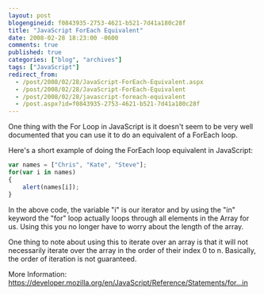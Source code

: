 ```yaml
---
layout: post
blogengineid: f0843935-2753-4621-b521-7d41a180c28f
title: "JavaScript ForEach Equivalent"
date: 2008-02-28 18:23:00 -0600
comments: true
published: true
categories: ["blog", "archives"]
tags: ["JavaScript"]
redirect_from: 
  - /post/2008/02/28/JavaScript-ForEach-Equivalent.aspx
  - /post/2008/02/28/JavaScript-ForEach-Equivalent
  - /post/2008/02/28/javascript-foreach-equivalent
  - /post.aspx?id=f0843935-2753-4621-b521-7d41a180c28f
---
```

<!-- more -->

One thing with the For Loop in JavaScript is it doesn't seem to be very well documented that you can use it to do an equivalent of a ForEach loop.

Here's a short example of doing the ForEach loop equivalent in JavaScript:

```js
var names = ["Chris", "Kate", "Steve"];
for(var i in names)
{
    alert(names[i]);
}
```

In the above code, the variable "i" is our iterator and by using the "in" keyword the "for" loop actually loops through all elements in the Array for us. Using this you no longer have to worry about the length of the array.

One thing to note about using this to iterate over an array is that it will not necessarily iterate over the array in the order of their index 0 to n. Basically, the order of iteration is not guaranteed.

More Information: <a href="https://developer.mozilla.org/en/JavaScript/Reference/Statements/for...in">https://developer.mozilla.org/en/JavaScript/Reference/Statements/for...in</a>
